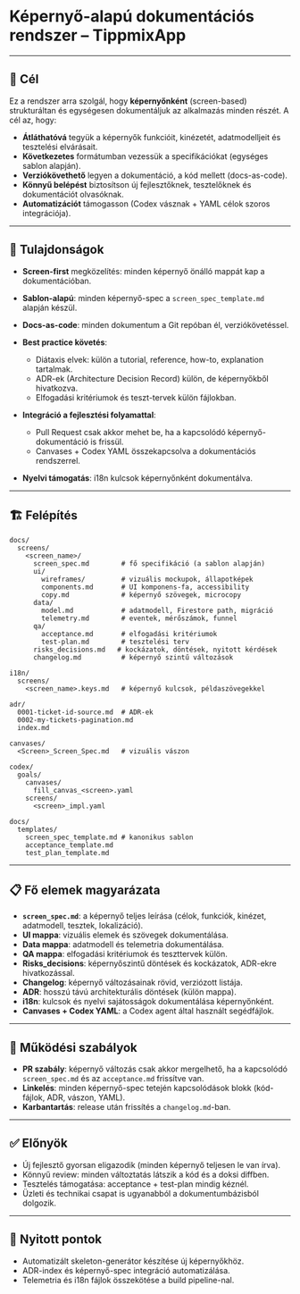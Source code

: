 # Képernyő-alapú dokumentációs rendszer – TippmixApp

---

## 🎯 Cél

Ez a rendszer arra szolgál, hogy **képernyőnként** (screen-based) strukturáltan és egységesen dokumentáljuk az alkalmazás minden részét. A cél az, hogy:

* **Átláthatóvá** tegyük a képernyők funkcióit, kinézetét, adatmodelljeit és tesztelési elvárásait.
* **Következetes** formátumban vezessük a specifikációkat (egységes sablon alapján).
* **Verziókövethető** legyen a dokumentáció, a kód mellett (docs-as-code).
* **Könnyű belépést** biztosítson új fejlesztőknek, tesztelőknek és dokumentációt olvasóknak.
* **Automatizációt** támogasson (Codex vásznak + YAML célok szoros integrációja).

---

## 🧩 Tulajdonságok

* **Screen-first** megközelítés: minden képernyő önálló mappát kap a dokumentációban.
* **Sablon-alapú**: minden képernyő-spec a `screen_spec_template.md` alapján készül.
* **Docs-as-code**: minden dokumentum a Git repóban él, verziókövetéssel.
* **Best practice követés**:

  * Diátaxis elvek: külön a tutorial, reference, how-to, explanation tartalmak.
  * ADR-ek (Architecture Decision Record) külön, de képernyőkből hivatkozva.
  * Elfogadási kritériumok és teszt-tervek külön fájlokban.
* **Integráció a fejlesztési folyamattal**:

  * Pull Request csak akkor mehet be, ha a kapcsolódó képernyő-dokumentáció is frissül.
  * Canvases + Codex YAML összekapcsolva a dokumentációs rendszerrel.
* **Nyelvi támogatás**: i18n kulcsok képernyőnként dokumentálva.

---

## 🏗️ Felépítés

```
docs/
  screens/
    <screen_name>/
      screen_spec.md        # fő specifikáció (a sablon alapján)
      ui/
        wireframes/         # vizuális mockupok, állapotképek
        components.md       # UI komponens-fa, accessibility
        copy.md             # képernyő szövegek, microcopy
      data/
        model.md            # adatmodell, Firestore path, migráció
        telemetry.md        # eventek, mérőszámok, funnel
      qa/
        acceptance.md       # elfogadási kritériumok
        test-plan.md        # tesztelési terv
      risks_decisions.md   # kockázatok, döntések, nyitott kérdések
      changelog.md          # képernyő szintű változások

i18n/
  screens/
    <screen_name>.keys.md   # képernyő kulcsok, példaszövegekkel

adr/
  0001-ticket-id-source.md  # ADR-ek
  0002-my-tickets-pagination.md
  index.md

canvases/
  <Screen>_Screen_Spec.md   # vizuális vászon

codex/
  goals/
    canvases/
      fill_canvas_<screen>.yaml
    screens/
      <screen>_impl.yaml

docs/
  templates/
    screen_spec_template.md # kanonikus sablon
    acceptance_template.md
    test_plan_template.md
```

---

## 📋 Fő elemek magyarázata

* **`screen_spec.md`**: a képernyő teljes leírása (célok, funkciók, kinézet, adatmodell, tesztek, lokalizáció).
* **UI mappa**: vizuális elemek és szövegek dokumentálása.
* **Data mappa**: adatmodell és telemetria dokumentálása.
* **QA mappa**: elfogadási kritériumok és teszttervek külön.
* **Risks\_decisions**: képernyőszintű döntések és kockázatok, ADR-ekre hivatkozással.
* **Changelog**: képernyő változásainak rövid, verziózott listája.
* **ADR**: hosszú távú architekturális döntések (külön mappa).
* **i18n**: kulcsok és nyelvi sajátosságok dokumentálása képernyőnként.
* **Canvases + Codex YAML**: a Codex agent által használt segédfájlok.

---

## 🔄 Működési szabályok

* **PR szabály**: képernyő változás csak akkor mergelhető, ha a kapcsolódó `screen_spec.md` és az `acceptance.md` frissítve van.
* **Linkelés**: minden képernyő-spec tetején kapcsolódások blokk (kód-fájlok, ADR, vászon, YAML).
* **Karbantartás**: release után frissítés a `changelog.md`-ban.

---

## ✅ Előnyök

* Új fejlesztő gyorsan eligazodik (minden képernyő teljesen le van írva).
* Könnyű review: minden változtatás látszik a kód és a doksi diffben.
* Tesztelés támogatása: acceptance + test-plan mindig kéznél.
* Üzleti és technikai csapat is ugyanabból a dokumentumbázisból dolgozik.

---

## 🔮 Nyitott pontok

* Automatizált skeleton-generátor készítése új képernyőkhöz.
* ADR-index és képernyő-spec integráció automatizálása.
* Telemetria és i18n fájlok összekötése a build pipeline-nal.
